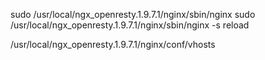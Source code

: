 
sudo /usr/local/ngx_openresty.1.9.7.1/nginx/sbin/nginx
sudo /usr/local/ngx_openresty.1.9.7.1/nginx/sbin/nginx -s reload

/usr/local/ngx_openresty.1.9.7.1/nginx/conf/vhosts
